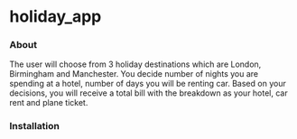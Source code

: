 # holiday_app

### About
The user will choose from 3 holiday destinations which are London, Birmingham and Manchester. You decide number of nights 
you are spending at a hotel, number of days you will be renting car. Based on your decisions, you will receive a total bill 
with the breakdown as your hotel, car rent and plane ticket.

### Installation

